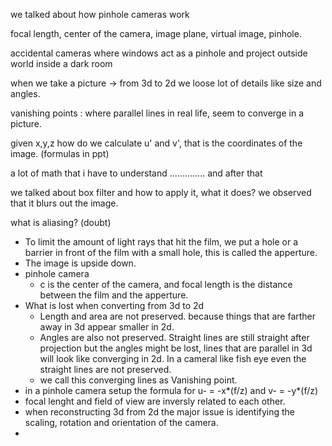 we talked about how pinhole cameras work

focal length, center of the camera, image plane, virtual image, pinhole.

accidental cameras where windows act as a pinhole and project outside world inside a dark room

when we take a picture -> from 3d to 2d we loose lot of details like size and angles.

vanishing points : where parallel lines in real life, seem to converge in a picture.

given x,y,z how do we calculate u' and v', that is the coordinates of the image. (formulas in ppt)

a lot of math that i have to understand .............. and after that

we talked about box filter and how to apply it, what it does? we observed that it blurs out the image.

what is aliasing? (doubt)


- To limit the amount of light rays that hit the film, we put a hole or a barrier in front of the film with a small hole, this is called the apperture. 
- The image is upside down.
-  pinhole camera
	- c is the center of the camera, and focal length is the distance between the film and the apperture.
- What is lost when converting from 3d to 2d
	- Length and area are not preserved. because things that are farther away in 3d appear smaller in 2d.
	- Angles are also not preserved. Straight lines are still straight after projection but the angles might be lost, lines that are parallel in 3d will look like converging in 2d. In a cameral like fish eye even the straight lines are not preserved.
	- we call this converging lines as Vanishing point.
-  in a pinhole camera setup the formula for u- = -x*(f/z) and v- = -y*(f/z)
-  focal lenght and field of view are inversly related to each other.
-  when reconstructing 3d from 2d the major issue is identifying the scaling, rotation and orientation of the camera.
- 




